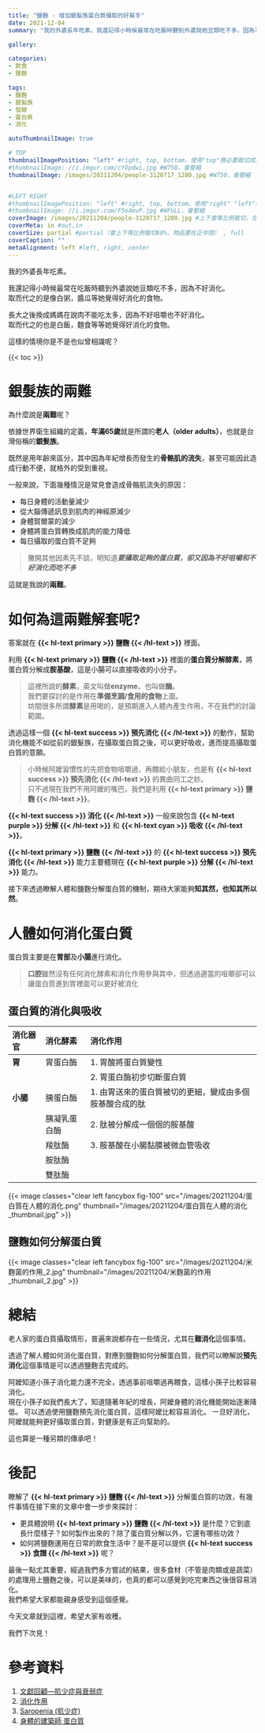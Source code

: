 ```yaml
---
title: "鹽麴 - 增加銀髮族蛋白質攝取的好幫手"
date: 2021-12-04
summary: "我的外婆長年吃素。我還記得小時候最常在吃飯時聽到外婆說她豆類吃不多，因為不好消化。取而代之的是像白粥，醬瓜等她覺得好消化的食物。..."

gallery: 

categories:
- 飲食
- 鹽麴

tags:
- 鹽麴
- 銀髮族
- 發酵
- 蛋白質
- 消化

autoThumbnailImage: true

# TOP
thumbnailImagePosition: "left" #right, top, bottom，使用"top"務必要裁切成寬度750，這樣才會正確顯示，其他用原尺寸即可
#thumbnailImage: //i.imgur.com/cYDpdwi.jpg #W750，會壓縮
thumbnailImage: /images/20211204/people-3120717_1280.jpg #W750，會壓縮


#LEFT RIGHT
#thumbnailImagePosition: "left" #right, top, bottom，使用"right" "left"務必要裁切成接近正方形，這樣才會正確顯示
#thumbnailImage: //i.imgur.com/F5e4mvP.jpg #WFULL，會壓縮
coverImage: /images/20211204/people-3120717_1280.jpg #上下會等比例裁切，左右不變，WFULL
coverMeta: in #out,in
coverSize: partial #partial（會上下等比例裁切60%，物品要在正中間） , full
coverCaption: ""
metaAlignment: left #left, right, center
---
```

我的外婆長年吃素。

我還記得小時候最常在吃飯時聽到外婆說她豆類吃不多，因為不好消化。\
取而代之的是像白粥，醬瓜等她覺得好消化的食物。

長大之後換成媽媽在說肉不能吃太多，因為不好咀嚼也不好消化。\
取而代之的也是白飯，麵食等等她覺得好消化的食物。

這樣的情境你是不是也似曾相識呢？
<!--more-->

{{< toc >}}

# 銀髮族的兩難
為什麼說是**兩難**呢？

依據世界衛生組織的定義，**年滿65歲**就是所謂的**老人（older adults）**，也就是台灣俗稱的**銀髮族**。

既然是用年齡來區分，其中因為年紀增長而發生的**骨骼肌的流失**，甚至可能因此造成行動不便，就格外的受到重視。

一般來說，下面幾種情況是常見會造成骨骼肌流失的原因：

- 每日身體的活動量減少
- 從大腦傳遞訊息到肌肉的神經原減少
- 身體賀爾蒙的減少
- 身體將蛋白質轉換成肌肉的能力降低
- 每日攝取的蛋白質不足夠

> 撇開其他因素先不談，明知道***要攝取足夠的蛋白質，卻又因為不好咀嚼和不好消化而吃不多***

這就是我說的**兩難**。

# 如何為這兩難解套呢?
答案就在
**{{< hl-text primary >}}
鹽麴
{{< /hl-text >}}**
裡面。


利用
**{{< hl-text primary >}}
鹽麴
{{< /hl-text >}}**
裡面的**蛋白質分解酵素**，將蛋白質分解成**胺基酸**，這是小腸可以直接吸收的小分子。

> 這裡所說的**酵素**，英文叫做**enzyme**，也叫做**酶**。\
我們要探討的是作用在**準備烹調/食用的食物**上面。\
坊間很多所謂**酵素**是用喝的，是預期進入人體內產生作用，不在我們的討論範圍。



透過這樣一個
**{{< hl-text success >}}
預先消化
{{< /hl-text >}}**
的動作，幫助消化機能不如從前的銀髮族，在攝取蛋白質之後，可以更好吸收，進而提高攝取蛋白質的意願。
> 小時候阿嬤習慣性的先把食物咀嚼過，再餵給小朋友，也是有
**{{< hl-text success >}}
預先消化
{{< /hl-text >}}**
的異曲同工之妙。\
> 只不過現在我們不用阿嬤的嘴巴，我們是利用
**{{< hl-text primary >}}
鹽麴
{{< /hl-text >}}**。

**{{< hl-text success >}}
消化
{{< /hl-text >}}**
一般來說包含
**{{< hl-text purple >}}
分解
{{< /hl-text >}}**
和
**{{< hl-text cyan >}}
吸收
{{< /hl-text >}}**。

**{{< hl-text primary >}}
鹽麴
{{< /hl-text >}}**
的
**{{< hl-text success >}}
預先消化
{{< /hl-text >}}**
能力主要體現在
**{{< hl-text purple >}}
分解
{{< /hl-text >}}**
能力。

接下來透過瞭解人體和鹽麴分解蛋白質的機制，期待大家能夠**知其然，也知其所以然**。

# 人體如何消化蛋白質
蛋白質主要是在**胃部**及**小腸**進行消化。
> **口腔**雖然沒有任何消化酵素和消化作用參與其中，但透過適當的咀嚼卻可以讓蛋白質進到胃裡面可以更好被消化

## 蛋白質的消化與吸收
|消化器官|消化酵素|消化作用|
|:--|:--|:--|
|**胃**|胃蛋白酶|1. 胃酸將蛋白質變性|
|||2. 胃蛋白酶初步切斷蛋白質|
|**小腸**|胰蛋白酶|1. 由胃送來的蛋白質被切的更細，變成由多個胺基酸合成的肽|
||胰凝乳蛋白酶|2. 肽被分解成一個個的胺基酸|
||羧肽酶|3. 胺基酸在小腸黏膜被微血管吸收|
||胺肽酶||
||雙肽酶||

{{< image classes="clear left fancybox fig-100" src="/images/20211204/蛋白質在人體的消化.png" thumbnail="/images/20211204/蛋白質在人體的消化_thumbnail.jpg" >}}

## 鹽麴如何分解蛋白質
{{< image classes="clear left fancybox fig-100" src="/images/20211204/米麴菌的作用_2.jpg" thumbnail="/images/20211204/米麴菌的作用_thumbnail_2.jpg" >}}

# 總結
老人家的蛋白質攝取情形，普遍來說都存在一些情況，尤其在**難消化**這個事情。

透過了解人體如何消化蛋白質，對應到鹽麴如何分解蛋白質，我們可以瞭解說**預先消化**這個事情是可以透過鹽麴去完成的。

阿嬤知道小孫子消化能力還不完全，透過事前咀嚼過再餵食，這樣小孫子比較容易消化。\
現在小孫子如我們長大了，知道隨著年紀的增長，阿嬤身體的消化機能開始逐漸降低。
可以透過使用鹽麴預先消化蛋白質，這樣阿嬤比較容易消化。
一旦好消化，阿嬤就能夠更好攝取蛋白質，對健康是有正向幫助的。

這也算是一種另類的傳承吧！

# 後記
瞭解了
**{{< hl-text primary >}}
鹽麴
{{< /hl-text >}}**
分解蛋白質的功效，有幾件事情在接下來的文章中會一步步來探討：
- 更具體說明
**{{< hl-text primary >}}
鹽麴
{{< /hl-text >}}**
是什麼？它到底長什麼樣子？如何製作出來的？除了蛋白質分解以外，它還有哪些功效？
- 如何將鹽麴運用在日常的飲食生活中？是不是可以提供
**{{< hl-text success >}}
食譜
{{< /hl-text >}}**
呢？

最後一點尤其重要，經過我們多方嘗試的結果，很多食材（不管是肉類或是蔬菜）的處理用上鹽麴之後，可以是美味的，也真的都可以感覺到吃完東西之後很容易消化。\
我們希望大家都能親身感受到這個感覺。

今天文章就到這裡，希望大家有收穫。

我們下次見！

# 參考資料
1. [文獻回顧—肌少症與衰弱症](http://www.tsim.org.tw/journal/jour25-3/01.PDF)
2. [消化作用](https://zh.wikipedia.org/wiki/%E6%B6%88%E5%8C%96%E4%BD%9C%E7%94%A8)
3. [Saropenia (肌少症)](https://www.healthline.com/health/sarcopenia#causes)
4. [身體的建築師 蛋白質](http://nutri1.tmu.edu.tw/doc/sieh/a8.pdf)